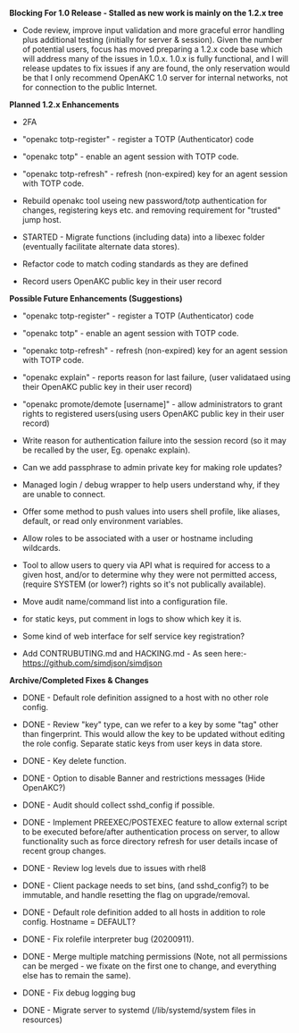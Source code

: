 **Blocking For 1.0 Release - Stalled as new work is mainly on the 1.2.x tree**

* Code review, improve input validation and more graceful error handling plus
  additional testing (initially for server & session).  Given the number of
  potential users, focus has moved preparing a 1.2.x code base which will
  address many of the issues in 1.0.x.  1.0.x is fully functional, and I
  will release updates to fix issues if any are found, the only reservation
  would be that I only recommend OpenAKC 1.0 server for internal networks,
  not for connection to the public Internet.


**Planned 1.2.x Enhancements**

* 2FA
* "openakc totp-register" - register a TOTP (Authenticator) code
* "openakc totp" - enable an agent session with TOTP code.
* "openakc totp-refresh" - refresh (non-expired) key for an agent session with TOTP code.

* Rebuild openakc tool useing new password/totp authentication for changes, registering keys etc.
  and removing requirement for "trusted" jump host.

* STARTED - Migrate functions (including data) into a libexec folder
  (eventually facilitate alternate data stores).

* Refactor code to match coding standards as they are defined

* Record users OpenAKC public key in their user record


**Possible Future Enhancements (Suggestions)**

* "openakc totp-register" - register a TOTP (Authenticator) code
* "openakc totp" - enable an agent session with TOTP code.
* "openakc totp-refresh" - refresh (non-expired) key for an agent session with TOTP code.

* "openakc explain" - reports reason for last failure, (user validataed using
  their OpenAKC public key in their user record)

* "openakc promote/demote [username]" - allow administrators to grant
  rights to registered users(using users OpenAKC public key in their user
  record)

* Write reason for authentication failure into the session record (so it may
  be recalled by the user, Eg. openakc explain).

* Can we add passphrase to admin private key for making role updates?

* Managed login / debug wrapper to help users understand why, if they are
  unable to connect.

* Offer some method to push values into users shell profile, like aliases,
  default, or read only environment variables.

* Allow roles to be associated with a user or hostname including wildcards.

* Tool to allow users to query via API what is required for access to a given
  host, and/or to determine why they were not permitted access,
  (require SYSTEM (or lower?) rights so it's not publically available).

* Move audit name/command list into a configuration file.

* for static keys, put comment in logs to show which key it is.

* Some kind of web interface for self service key registration?

* Add CONTRUBUTING.md and HACKING.md - As seen here:-
  https://github.com/simdjson/simdjson


**Archive/Completed Fixes & Changes**

* DONE - Default role definition assigned to a host with no other role config.

* DONE - Review "key" type, can we refer to a key by some "tag" other than
  fingerprint.  This would allow the key to be updated without editing the
  role config. Separate static keys from user keys in data store.

* DONE - Key delete function.

* DONE - Option to disable Banner and restrictions messages (Hide OpenAKC?)

* DONE - Audit should collect sshd_config if possible.

* DONE - Implement PREEXEC/POSTEXEC feature to allow external script to be executed
  before/after authentication process on server, to allow functionality such
  as force directory refresh for user details incase of recent group changes.

* DONE - Review log levels due to issues with rhel8

* DONE - Client package needs to set bins, (and sshd_config?) to be immutable, and
  handle resetting the flag on upgrade/removal.

* DONE - Default role definition added to all hosts in addition to role config.
  Hostname = DEFAULT?

* DONE - Fix rolefile interpreter bug (20200911).

* DONE - Merge multiple matching permissions (Note, not all permissions can
  be merged - we fixate on the first one to change, and everything else has
  to remain the same).

* DONE - Fix debug logging bug

* DONE - Migrate server to systemd (/lib/systemd/system files in resources)
